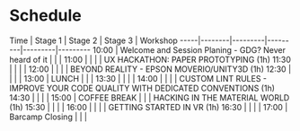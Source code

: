 # Schedule

Time | Stage 1 | Stage 2 | Stage 3 | Workshop
-----|--------|---------|---------|---------|---------
10:00  | Welcome and Session Planing - GDG? Never heard of it | | |
11:00  |  | | | UX HACKATHON: PAPER PROTOTYPING (1h)
11:30  |                        | | | 
12:00  |                        | | | BEYOND REALITY - EPSON MOVERIO/UNITY3D (1h) 
12:30  |                        | | | 
13:00  | LUNCH                  | | | 
13:30  |                        | |  | 
14:00  |                        | |  | CUSTOM LINT RULES - IMPROVE YOUR CODE QUALITY WITH DEDICATED CONVENTIONS (1h)
14:30  |                        | |  | 
15:00  | COFFEE BREAK                        | |  | HACKING IN THE MATERIAL WORLD (1h)
15:30  |                        | |  | 
16:00  |                        | |  | GETTING STARTED IN VR (1h)
16:30  |                        | |  | 
17:00  | Barcamp Closing        | |  | 
